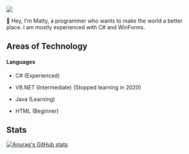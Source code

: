 ![](https://komarev.com/ghpvc/?username=byronbytes)

👋 Hey, I'm Matty, a programmer who wants to make the world a better place. I am mostly experienced with C# and WinForms.

## Areas of Technology

#### Languages
- C# (Experienced)

- VB.NET (Intermediate) (Stopped learning in 2020)

- Java (Learning)

- HTML (Beginner)


## Stats
[![Anurag's GitHub stats](https://github-readme-stats-one-bice.vercel.app/api?username=byronbytes&include_all_commits=true&count_private=true&role=OWNER,ORGANIZATION_MEMBER,COLLABORATOR&theme=aura)](https://github.com/anuraghazra/github-readme-stats)
